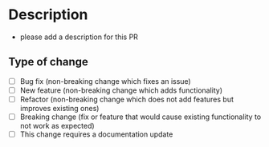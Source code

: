 # Description

- please add a description for this PR

## Type of change

- [ ] Bug fix (non-breaking change which fixes an issue)
- [ ] New feature (non-breaking change which adds functionality)
- [ ] Refactor (non-breaking change which does not add features but improves existing ones)
- [ ] Breaking change (fix or feature that would cause existing functionality to not work as expected)
- [ ] This change requires a documentation update
